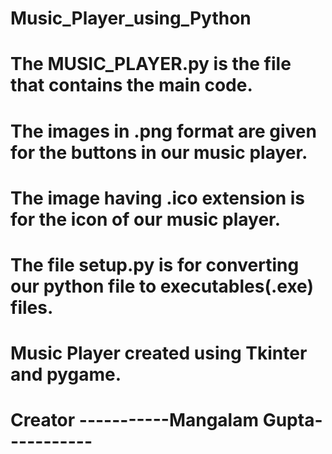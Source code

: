 # Music_Player_using_Python
# The MUSIC_PLAYER.py is the file that contains the main code.
# The images in .png format are given for the buttons in our music player.
# The image having .ico extension is for the icon of our music player.
# The file setup.py is for converting our python file to executables(.exe) files.
# Music Player created using Tkinter and pygame. 
# Creator -----------Mangalam Gupta----------- 
